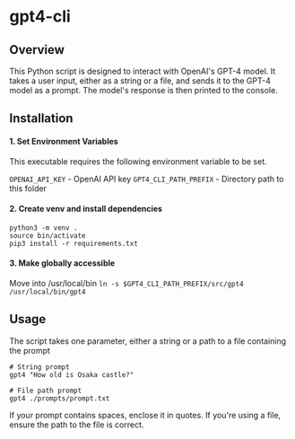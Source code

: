 # gpt4-cli

## Overview

This Python script is designed to interact with OpenAI's GPT-4 model. It takes a user input, either as a string or a file, and sends it to the GPT-4 model as a prompt. The model's response is then printed to the console.

## Installation

#### 1. Set Environment Variables

This executable requires the following environment variable to be set.

 `OPENAI_API_KEY` - OpenAI API key
 `GPT4_CLI_PATH_PREFIX` - Directory path to this folder

 #### 2. Create venv and install dependencies

```
python3 -m venv .
source bin/activate
pip3 install -r requirements.txt
```

 #### 3. Make globally accessible

Move into /usr/local/bin
 `ln -s $GPT4_CLI_PATH_PREFIX/src/gpt4 /usr/local/bin/gpt4`

## Usage

The script takes one parameter, either a string or a path to a file containing the prompt

```
# String prompt
gpt4 "How old is Osaka castle?"

# File path prompt
gpt4 ./prompts/prompt.txt
```

If your prompt contains spaces, enclose it in quotes. If you're using a file, ensure the path to the file is correct.